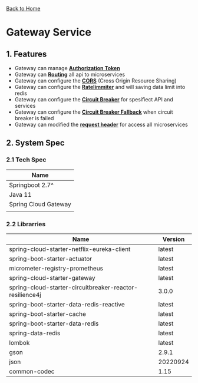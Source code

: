 [Back to Home](https://github.com/springboot-microservices-project/)

# Gateway Service

## 1. Features
- Gateway can manage [**Authorization Token**](https://github.com/springboot-microservices-project/.github/blob/main/profile/page/gateway-service/page/gateway-authorizationtoken.md) 
- Gateway can [**Routing**](https://github.com/springboot-microservices-project/.github/blob/main/profile/page/gateway-service/page/gateway-routing.md) all api to microservices
- Gateway can configure the [**CORS**](https://github.com/springboot-microservices-project/.github/blob/main/profile/page/gateway-service/page/gateway-cors.md) (Cross Origin Resource Sharing)
- Gateway can configure the [**Ratelimmiter**](https://github.com/springboot-microservices-project/.github/blob/main/profile/page/gateway-service/page/gateway-ratelimmiter.md) and will saving data limit into redis
- Gateway can configure the [**Circuit Breaker**](https://github.com/springboot-microservices-project/.github/blob/main/profile/page/gateway-service/page/gateway-circuitbreaker.md) for spesifiect API and services
- Gateway can configure the [**Circuit Breaker Fallback**](https://github.com/springboot-microservices-project/.github/blob/main/profile/page/gateway-service/page/gateway-circuitbreaker-fallback.md) when circuit breaker is failed
- Gateway can modified the [**request header**](https://github.com/springboot-microservices-project/.github/blob/main/profile/page/gateway-service/page/gateway-modified-reqheader.md) for access all microservices



## 2. System Spec

### 2.1 Tech Spec
| Name  |
|----|
| Springboot 2.7^  |
| Java 11 |
| Spring Cloud Gateway |
|  |


### 2.2 Librarries

| Name  | Version | 
|----|----|
| spring-cloud-starter-netflix-eureka-client | latest  |
| spring-boot-starter-actuator | latest |
| micrometer-registry-prometheus | latest |
| spring-cloud-starter-gateway | latest |
| spring-cloud-starter-circuitbreaker-reactor-resilience4j | 3.0.0 |
| spring-boot-starter-data-redis-reactive | latest |
| spring-boot-starter-cache | latest |
| spring-boot-starter-data-redis | latest |
| spring-data-redis | latest |
| lombok | latest |
| gson | 2.9.1 |
| json | 20220924 |
| common-codec | 1.15 |




